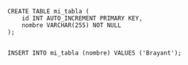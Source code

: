 ```Configuración de la Tabla mi_tabla
CREATE TABLE mi_tabla (
    id INT AUTO_INCREMENT PRIMARY KEY,
    nombre VARCHAR(255) NOT NULL
);
```
```Insertar Datos de Ejemplo

INSERT INTO mi_tabla (nombre) VALUES ('Brayant');

